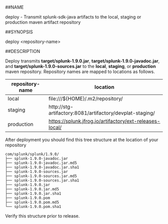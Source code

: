 ##NAME

deploy - Transmit splunk-sdk-java artifacts to the local, staging or production
maven artifact repository

##SYNOPSIS

deploy \<repository-name>

##DESCRIPTION

Deploy transmits **target/splunk-1.9.0.jar**, **target/splunk-1.9.0-javadoc.jar**, and
**target/splunk-1.9.0-sources.jar** to the **local**, **staging**, or **production**
maven repository. Repository names are mapped to locations as follows.

| repository-name | location                                                       |
|-----------------|----------------------------------------------------------------|
| local           | file:///${HOME}/.m2/repository/                                |
| staging         | http://stg-artifactory:8081/artifactory/devplat-staging/       |                                             |
| production      | https://splunk.jfrog.io/artifactory/ext-releases-local/ |

After deployment you should find this tree structure at the location of your repository

    com/splunk/splunk/1.9.0/
    ├── splunk-1.9.0-javadoc.jar
    ├── splunk-1.9.0-javadoc.jar.md5
    ├── splunk-1.9.0-javadoc.jar.sha1
    ├── splunk-1.9.0-sources.jar
    ├── splunk-1.9.0-sources.jar.md5
    ├── splunk-1.9.0-sources.jar.sha1
    ├── splunk-1.9.0.jar
    ├── splunk-1.9.0.jar.md5
    ├── splunk-1.9.0.jar.sha1
    ├── splunk-1.9.0.pom
    ├── splunk-1.9.0.pom.md5
    └── splunk-1.9.0.pom.sha1

Verify this structure prior to release.
